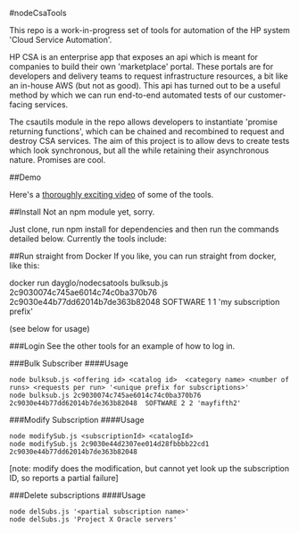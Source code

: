#nodeCsaTools

This repo is a work-in-progress set of tools for automation of the HP system 'Cloud Service Automation'.

HP CSA is an enterprise app that exposes an api which is meant for companies to build their own 'marketplace' portal. These portals are for developers and delivery teams to request infrastructure resources, a bit like an in-house AWS (but not as good). This api has turned out to be a useful method by which we can run end-to-end automated tests of our customer-facing services.

The csautils module in the repo allows developers to instantiate 'promise returning functions', which can be chained and recombined to request and destroy CSA services. The aim of this project is to allow devs to create tests which look synchronous, but all the while retaining their asynchronous nature. Promises are cool.

##Demo

Here's a <a href="https://www.youtube.com/watch?v=CEIoDPwDBIo">thoroughly exciting video</a> of some of the tools.

##Install
Not an npm module yet, sorry.

Just clone, run npm install for dependencies and then run the commands detailed below. Currently the tools include:

##Run straight from Docker
If you like, you can run straight from docker, like this:

docker run dayglo/nodecsatools bulksub.js 2c9030074c745ae6014c74c0ba370b76 2c9030e44b77dd62014b7de363b82048  SOFTWARE 1 1 'my subscription prefix'

(see below for usage)

###Login
See the other tools for an example of how to log in.

###Bulk Subscriber
####Usage
```
node bulksub.js <offering id> <catalog id>  <category name> <number of runs> <requests per run> '<unique prefix for subscriptions>'
node bulksub.js 2c9030074c745ae6014c74c0ba370b76 2c9030e44b77dd62014b7de363b82048  SOFTWARE 2 2 'mayfifth2'
```

###Modify Subscription
####Usage
```
node modifySub.js <subscriptionId> <catalogId>
node modifySub.js 2c9030e44d2307ee014d28fbbbb22cd1 2c9030e44b77dd62014b7de363b82048
```

[note: modify does the modification, but cannot yet look up the subscription ID, so reports a partial failure]

###Delete subscriptions
####Usage
```
node delSubs.js '<partial subscription name>'
node delSubs.js 'Project X Oracle servers'
````
